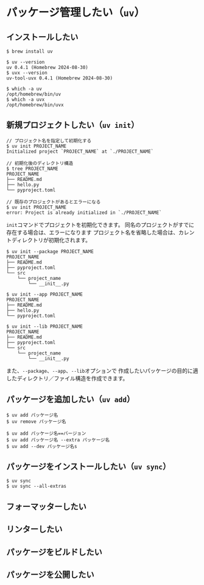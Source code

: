 # パッケージ管理したい（``uv``）

## インストールしたい

```console
$ brew install uv

$ uv --version
uv 0.4.1 (Homebrew 2024-08-30)
$ uvx --version
uv-tool-uvx 0.4.1 (Homebrew 2024-08-30)

$ which -a uv
/opt/homebrew/bin/uv
$ which -a uvx
/opt/homebrew/bin/uvx
```

## 新規プロジェクトしたい（``uv init``）

```console
// プロジェクト名を指定して初期化する
$ uv init PROJECT_NAME
Initialized project `PROJECT_NAME` at `./PROJECT_NAME`

// 初期化後のディレクトリ構造
$ tree PROJECT_NAME
PROJECT_NAME
├── README.md
├── hello.py
└── pyproject.toml

// 既存のプロジェクトがあるとエラーになる
$ uv init PROJECT_NAME
error: Project is already initialized in `./PROJECT_NAME`
```

``init``コマンドでプロジェクトを初期化できます。
同名のプロジェクトがすでに存在する場合は、エラーになります
プロジェクト名を省略した場合は、カレントディレクトリが初期化されます。

```console
$ uv init --package PROJECT_NAME
PROJECT_NAME
├── README.md
├── pyproject.toml
└── src
    └── project_name
        └── __init__.py

$ uv init --app PROJECT_NAME
PROJECT_NAME
├── README.md
├── hello.py
└── pyproject.toml

$ uv init --lib PROJECT_NAME
PROJECT_NAME
├── README.md
├── pyproject.toml
└── src
    └── project_name
        └── __init__.py
```

また、``--package``、``--app``、``--lib``オプションで
作成したいパッケージの目的に適したディレクトリ／ファイル構造を作成できます。

## パッケージを追加したい（``uv add``）

```console
$ uv add パッケージ名
$ uv remove パッケージ名

$ uv add パッケージ名==バージョン
$ uv add パッケージ名 --extra パッケージ名
$ uv add --dev パッケージ名s
```

## パッケージをインストールしたい（``uv sync``）

```console
$ uv sync
$ uv sync --all-extras
```

## フォーマッターしたい

## リンターしたい

## パッケージをビルドしたい

## パッケージを公開したい
